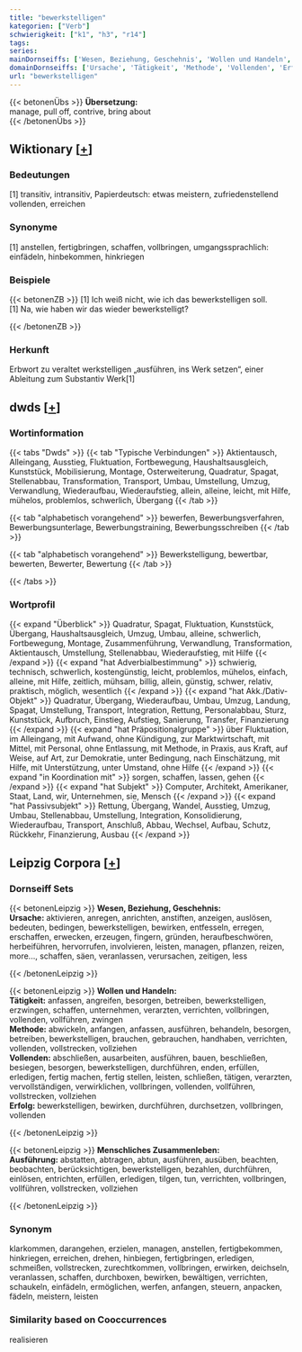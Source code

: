 ```yaml
---
title: "bewerkstelligen"
kategorien: ["Verb"]
schwierigkeit: ["k1", "h3", "r14"]
tags:
series:
mainDornseiffs: ['Wesen, Beziehung, Geschehnis', 'Wollen und Handeln', 'Menschliches Zusammenleben']
domainDornseiffs: ['Ursache', 'Tätigkeit', 'Methode', 'Vollenden', 'Erfolg', 'Ausführung']
url: "bewerkstelligen"
---
```


{{< betonenÜbs >}}
**Übersetzung:**  
manage, pull off, contrive, bring about  
{{< /betonenÜbs >}}

## Wiktionary [[+](https://de.wiktionary.org/wiki/bewerkstelligen)]

### Bedeutungen
[1] transitiv, intransitiv, Papierdeutsch: etwas meistern, zufriedenstellend vollenden, erreichen  

### Synonyme
[1] anstellen, fertigbringen, schaffen, vollbringen, umgangssprachlich: einfädeln, hinbekommen, hinkriegen  

### Beispiele
{{< betonenZB >}}
[1] Ich weiß nicht, wie ich das bewerkstelligen soll.  
[1] Na, wie haben wir das wieder bewerkstelligt?  

{{< /betonenZB >}}
### Herkunft
Erbwort zu veraltet werkstelligen „ausführen, ins Werk setzen“, einer Ableitung zum Substantiv Werk[1]  



## dwds [[+](https://www.dwds.de/wb/bewerkstelligen)]

### Wortinformation
{{< tabs "Dwds" >}}
{{< tab "Typische Verbindungen" >}}
Aktientausch, Alleingang, Ausstieg, Fluktuation, Fortbewegung, Haushaltsausgleich, Kunststück, Mobilisierung, Montage, Osterweiterung, Quadratur, Spagat, Stellenabbau, Transformation, Transport, Umbau, Umstellung, Umzug, Verwandlung, Wiederaufbau, Wiederaufstieg, allein, alleine, leicht, mit Hilfe, mühelos, problemlos, schwerlich, Übergang
{{< /tab >}}

{{< tab "alphabetisch vorangehend" >}}
bewerfen, Bewerbungsverfahren, Bewerbungsunterlage, Bewerbungstraining, Bewerbungsschreiben
{{< /tab >}}

{{< tab "alphabetisch vorangehend" >}}
Bewerkstelligung, bewertbar, bewerten, Bewerter, Bewertung
{{< /tab >}}

{{< /tabs >}}

### Wortprofil
{{< expand "Überblick" >}} Quadratur, Spagat, Fluktuation, Kunststück, Übergang, Haushaltsausgleich, Umzug, Umbau, alleine, schwerlich, Fortbewegung, Montage, Zusammenführung, Verwandlung, Transformation, Aktientausch, Umstellung, Stellenabbau, Wiederaufstieg, mit Hilfe {{< /expand >}}
{{< expand "hat Adverbialbestimmung" >}} schwierig, technisch, schwerlich, kostengünstig, leicht, problemlos, mühelos, einfach, alleine, mit Hilfe, zeitlich, mühsam, billig, allein, günstig, schwer, relativ, praktisch, möglich, wesentlich {{< /expand >}}
{{< expand "hat Akk./Dativ-Objekt" >}} Quadratur, Übergang, Wiederaufbau, Umbau, Umzug, Landung, Spagat, Umstellung, Transport, Integration, Rettung, Personalabbau, Sturz, Kunststück, Aufbruch, Einstieg, Aufstieg, Sanierung, Transfer, Finanzierung {{< /expand >}}
{{< expand "hat Präpositionalgruppe" >}} über Fluktuation, im Alleingang, mit Aufwand, ohne Kündigung, zur Marktwirtschaft, mit Mittel, mit Personal, ohne Entlassung, mit Methode, in Praxis, aus Kraft, auf Weise, auf Art, zur Demokratie, unter Bedingung, nach Einschätzung, mit Hilfe, mit Unterstützung, unter Umstand, ohne Hilfe {{< /expand >}}
{{< expand "in Koordination mit" >}} sorgen, schaffen, lassen, gehen {{< /expand >}}
{{< expand "hat Subjekt" >}} Computer, Architekt, Amerikaner, Staat, Land, wir, Unternehmen, sie, Mensch {{< /expand >}}
{{< expand "hat Passivsubjekt" >}} Rettung, Übergang, Wandel, Ausstieg, Umzug, Umbau, Stellenabbau, Umstellung, Integration, Konsolidierung, Wiederaufbau, Transport, Anschluß, Abbau, Wechsel, Aufbau, Schutz, Rückkehr, Finanzierung, Ausbau {{< /expand >}}

## Leipzig Corpora [[+](https://corpora.uni-leipzig.de/en/res?word=bewerkstelligen&corpusId=deu_newscrawl-public_2018)]

### Dornseiff Sets
{{< betonenLeipzig >}}
**Wesen, Beziehung, Geschehnis:**  
**Ursache:** aktivieren, anregen, anrichten, anstiften, anzeigen, auslösen, bedeuten, bedingen, bewerkstelligen, bewirken, entfesseln, erregen, erschaffen, erwecken, erzeugen, fingern, gründen, heraufbeschwören, herbeiführen, hervorrufen, involvieren, leisten, managen, pflanzen, reizen, more..., schaffen, säen, veranlassen, verursachen, zeitigen, less  

{{< /betonenLeipzig >}}


{{< betonenLeipzig >}}
**Wollen und Handeln:**  
**Tätigkeit:** anfassen, angreifen, besorgen, betreiben, bewerkstelligen, erzwingen, schaffen, unternehmen, verarzten, verrichten, vollbringen, vollenden, vollführen, zwingen  
**Methode:** abwickeln, anfangen, anfassen, ausführen, behandeln, besorgen, betreiben, bewerkstelligen, brauchen, gebrauchen, handhaben, verrichten, vollenden, vollstrecken, vollziehen  
**Vollenden:** abschließen, ausarbeiten, ausführen, bauen, beschließen, besiegen, besorgen, bewerkstelligen, durchführen, enden, erfüllen, erledigen, fertig machen, fertig stellen, leisten, schließen, tätigen, verarzten, vervollständigen, verwirklichen, vollbringen, vollenden, vollführen, vollstrecken, vollziehen  
**Erfolg:** bewerkstelligen, bewirken, durchführen, durchsetzen, vollbringen, vollenden  

{{< /betonenLeipzig >}}


{{< betonenLeipzig >}}
**Menschliches Zusammenleben:**  
**Ausführung:** abstatten, abtragen, abtun, ausführen, ausüben, beachten, beobachten, berücksichtigen, bewerkstelligen, bezahlen, durchführen, einlösen, entrichten, erfüllen, erledigen, tilgen, tun, verrichten, vollbringen, vollführen, vollstrecken, vollziehen  

{{< /betonenLeipzig >}}

### Synonym
klarkommen, darangehen, erzielen, managen, anstellen, fertigbekommen, hinkriegen, erreichen, drehen, hinbiegen, fertigbringen, erledigen, schmeißen, vollstrecken, zurechtkommen, vollbringen, erwirken, deichseln, veranlassen, schaffen, durchboxen, bewirken, bewältigen, verrichten, schaukeln, einfädeln, ermöglichen, werfen, anfangen, steuern, anpacken, fädeln, meistern, leisten


### Similarity based on Cooccurrences
realisieren

